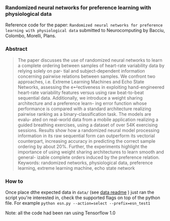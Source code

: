 ### Randomized neural networks for preference learning with physiological data

Reference code for the paper: `Randomized neural networks for preference learning with physiological data` submitted to Neurocomputing by Bacciu, Colombo, Morelli, Plans.

### Abstract
>The paper discusses the use of randomized neural networks to learn a complete ordering between samples of heart-rate variability data by relying solely on par- tial and subject-dependent information concerning pairwise relations between samples. We confront two approaches, i.e. Extreme Learning Machines and Echo State Networks, assessing the e↵ectiveness in exploiting hand-engineered heart-rate variability features versus using raw beat-to-beat sequential data. Additionally, we introduce a weight sharing architecture and a preference learn- ing error function whose performance is compared with a standard architecture realizing pairwise ranking as a binary-classification task. The models are evalu- ated on real-world data from a mobile application realizing a guided breathing exercises, using a dataset of over 54K exercising sessions. Results show how a randomized neural model processing information in its raw sequential form can outperform its vectorial counterpart, increasing accuracy in predicting the correct sample ordering by about 20%. Further, the experiments highlight the importance of using weight sharing architectures to learn smooth and general- izable complete orders induced by the preference relation.
Keywords: randomized networks, physiological data, preference learning, extreme learning machine, echo state network

### How to

Once place dthe expected data in `data/` (see [data readme](data/README.md) )
just ran the script you're interested in, check the supported flags on top of the python file. For example `python esn.py --action=select --prefix=esn_test1`

Note: all the code had been ran using Tensorflow 1.0
